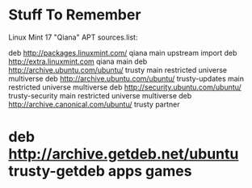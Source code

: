 Stuff To Remember
=================

Linux Mint 17 "Qiana" APT sources.list:

  deb http://packages.linuxmint.com/ qiana main upstream import
  deb http://extra.linuxmint.com qiana main
  deb http://archive.ubuntu.com/ubuntu/ trusty main restricted universe multiverse
  deb http://archive.ubuntu.com/ubuntu/ trusty-updates main restricted universe multiverse
  deb http://security.ubuntu.com/ubuntu/ trusty-security main restricted universe multiverse
  deb http://archive.canonical.com/ubuntu/ trusty partner
  # deb http://archive.getdeb.net/ubuntu trusty-getdeb apps games
